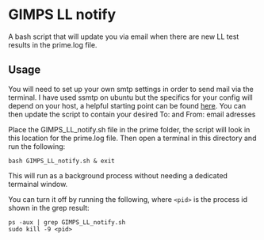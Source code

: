 # GIMPS LL notify

A bash script that will update you via email when there are new LL test results
in the prime.log file. 

## Usage

You will need to set up your own smtp settings in order to send mail via the
terminal. I have used ssmtp on ubuntu but the specifics for your config will
depend on your host, a helpful starting point can be found 
[here](https://wiki.archlinux.org/index.php/SSMTP). You can then update the 
script to contain your desired To: and From: email adresses

Place the GIMPS_LL_notify.sh file in the prime folder, the script will look
in this location for the prime.log file. Then open a terminal in this directory
and run the following: 

```
bash GIMPS_LL_notify.sh & exit
```

This will run as a background process without needing a dedicated termainal
window.

You can turn it off by running the following, where `<pid>` is the process id shown in the grep result:
  
```
ps -aux | grep GIMPS_LL_notify.sh
sudo kill -9 <pid>
```
